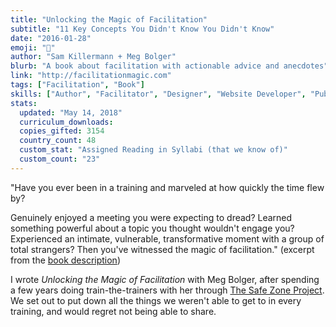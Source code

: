 ```yaml
---
title: "Unlocking the Magic of Facilitation"
subtitle: "11 Key Concepts You Didn't Know You Didn't Know"
date: "2016-01-28"
emoji: "🌟"
author: "Sam Killermann + Meg Bolger"
blurb: "A book about facilitation with actionable advice and anecdotes"
link: "http://facilitationmagic.com"
tags: ["Facilitation", "Book"]
skills: ["Author", "Facilitator", "Designer", "Website Developer", "Public Thinker"]
stats:
  updated: "May 14, 2018"
  curriculum_downloads:
  copies_gifted: 3154
  country_count: 48
  custom_stat: "Assigned Reading in Syllabi (that we know of)"
  custom_count: "23"
---
```


"Have you ever been in a training and marveled at how quickly the time flew by?

Genuinely enjoyed a meeting you were expecting to dread? Learned something powerful about a topic you thought wouldn't engage you? Experienced an intimate, vulnerable, transformative moment with a group of total strangers? Then you've witnessed the magic of facilitation." (excerpt from the [book description](https://www.amazon.com/Unlocking-Magic-Facilitation-Sam-Killermann/dp/0989760235))

I wrote _Unlocking the Magic of Facilitation_ with Meg Bolger, after spending a few years doing train-the-trainers with her through [The Safe Zone Project](http://thesafezoneproject.com). We set out to put down all the things we weren't able to get to in every training, and would regret not being able to share.
